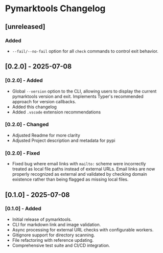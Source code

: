 # Pymarktools Changelog

## [unreleased]

### Added

- `--fail/--no-fail` option for all `check` commands to control exit behavior.

## [0.2.0] - 2025-07-08

### [0.2.0] - Added

- Global `--version` option to the CLI, allowing users to display the current pymarktools version and exit. Implements
    Typer's recommended approach for version callbacks.
- Added this changelog
- Added `.vscode` extension recommendations

### [0.2.0] - Changed

- Adjusted Readme for more clarity
- Adjusted Project description and metadata for pypi

### [0.2.0] - Fixed

- Fixed bug where email links with `mailto:` scheme were incorrectly treated as local file paths instead of external
    URLs. Email links are now properly recognized as external and validated by checking domain existence rather than
    being flagged as missing local files.

## [0.1.0] - 2025-07-08

### [0.1.0] - Added

- Initial release of pymarktools.
- CLI for markdown link and image validation.
- Async processing for external URL checks with configurable workers.
- Gitignore support for directory scanning.
- File refactoring with reference updating.
- Comprehensive test suite and CI/CD integration.
